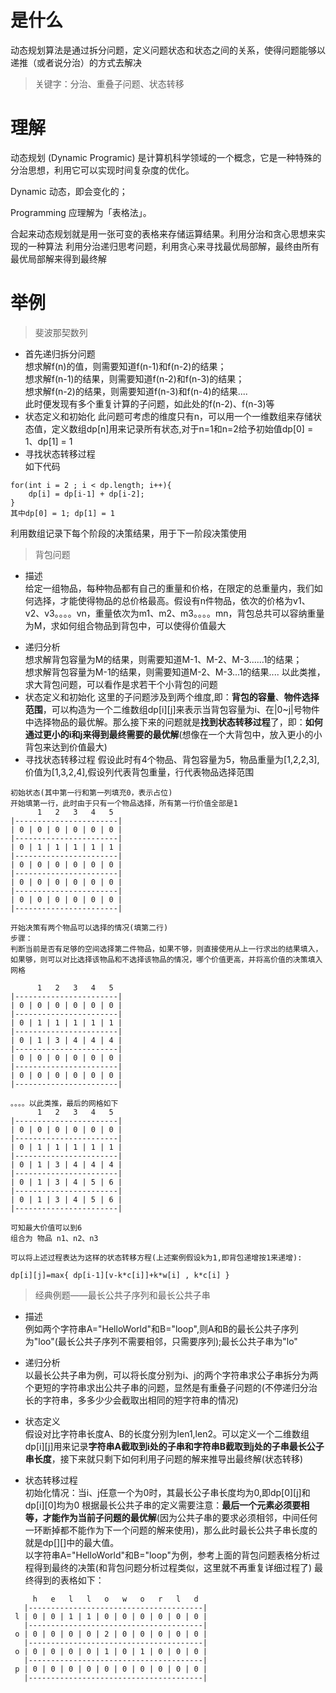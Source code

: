 # 是什么
动态规划算法是通过拆分问题，定义问题状态和状态之间的关系，使得问题能够以递推（或者说分治）的方式去解决

>关键字：分治、重叠子问题、状态转移

# 理解
动态规划 (Dynamic Programic) 是计算机科学领域的一个概念，它是一种特殊的分治思想，利用它可以实现时间复杂度的优化。

Dynamic 动态，即会变化的；

Programming 应理解为「表格法」。

合起来动态规划就是用一张可变的表格来存储运算结果。利用分治和贪心思想来实现的一种算法
利用分治递归思考问题，利用贪心来寻找最优局部解，最终由所有最优局部解来得到最终解

# 举例 
>斐波那契数列

+ 首先递归拆分问题  
想求解f(n)的值，则需要知道f(n-1)和f(n-2)的结果；  
想求解f(n-1)的结果，则需要知道f(n-2)和f(n-3)的结果；  
想求解f(n-2)的结果，则需要知道f(n-3)和f(n-4)的结果....  
此时便发现有多个重复计算的子问题，如此处的f(n-2)、f(n-3)等
+ 状态定义和初始化
此问题可考虑的维度只有n，可以用一个一维数组来存储状态值，定义数组dp[n]用来记录所有状态,对于n=1和n=2给予初始值dp[0] = 1、dp[1] = 1  
+ 寻找状态转移过程  
如下代码
```
for(int i = 2 ; i < dp.length; i++){
    dp[i] = dp[i-1] + dp[i-2];
}
其中dp[0] = 1; dp[1] = 1
```
利用数组记录下每个阶段的决策结果，用于下一阶段决策使用

>背包问题
* 描述  
给定一组物品，每种物品都有自己的重量和价格，在限定的总重量内，我们如何选择，才能使得物品的总价格最高。假设有n件物品，依次的价格为v1、v2、v3。。。。vn，重量依次为m1、m2、m3。。。。mn，背包总共可以容纳重量为M，求如何组合物品到背包中，可以使得价值最大

+ 递归分析  
想求解背包容量为M的结果，则需要知道M-1、M-2、M-3......1的结果；  
想求解背包容量为M-1的结果，则需要知道M-2、M-3...1的结果....
以此类推，求大背包问题，可以看作是求若干个小背包的问题
+ 状态定义和初始化
这里的子问题涉及到两个维度,即：**背包的容量**、**物件选择范围**，可以构造为一个二维数组dp[i][j]来表示当背包容量为i、在|0~j|号物件中选择物品的最优解。那么接下来的问题就是**找到状态转移过程**了，即：**如何通过更小的i和j来得到最终需要的最优解**(想像在一个大背包中，放入更小的小背包来达到价值最大)
+ 寻找状态转移过程
假设此时有4个物品、背包容量为5，物品重量为[1,2,2,3],价值为[1,3,2,4],假设列代表背包重量，行代表物品选择范围
```
初始状态(其中第一行和第一列填充0，表示占位)
开始填第一行，此时由于只有一个物品选择，所有第一行价值全部是1
      1   2   3   4   5
|-----------------------|
| 0 | 0 | 0 | 0 | 0 | 0 |
|-----------------------|
| 0 | 1 | 1 | 1 | 1 | 1 |
|-----------------------|
| 0 | 0 | 0 | 0 | 0 | 0 |
|-----------------------|
| 0 | 0 | 0 | 0 | 0 | 0 |
|-----------------------|
| 0 | 0 | 0 | 0 | 0 | 0 |
|-----------------------|

开始决策有两个物品可以选择的情况(填第二行)
步骤：
判断当前是否有足够的空间选择第二件物品，如果不够，则直接使用从上一行求出的结果填入，如果够，则可以对比选择该物品和不选择该物品的情况，哪个价值更高，并将高价值的决策填入网格

      1   2   3   4   5
|-----------------------|
| 0 | 0 | 0 | 0 | 0 | 0 |
|-----------------------|
| 0 | 1 | 1 | 1 | 1 | 1 |
|-----------------------|
| 0 | 1 | 3 | 4 | 4 | 4 |
|-----------------------|
| 0 | 0 | 0 | 0 | 0 | 0 |
|-----------------------|
| 0 | 0 | 0 | 0 | 0 | 0 |
|-----------------------|

。。。。以此类推，最后的网格如下
      1   2   3   4   5
|-----------------------|
| 0 | 0 | 0 | 0 | 0 | 0 |
|-----------------------|
| 0 | 1 | 1 | 1 | 1 | 1 |
|-----------------------|
| 0 | 1 | 3 | 4 | 4 | 4 |
|-----------------------|
| 0 | 1 | 3 | 4 | 5 | 6 |
|-----------------------|
| 0 | 1 | 3 | 4 | 5 | 6 |
|-----------------------|

可知最大价值可以到6
组合为 物品 n1、n2、n3

可以将上述过程表达为这样的状态转移方程(上述案例假设k为1,即背包递增按1来递增):

dp[i][j]=max{ dp[i-1][v-k*c[i]]+k*w[i] , k*c[i] }
```

>经典例题——最长公共子序列和最长公共子串
+ 描述  
例如两个字符串A="HelloWorld"和B="loop",则A和B的最长公共子序列为"loo"(最长公共子序列不需要相邻，只需要序列);最长公共子串为"lo"

+ 递归分析  
以最长公共子串为例，可以将长度分别为i、j的两个字符串求公子串拆分为两个更短的字符串求出公共子串的问题，显然是有重叠子问题的(不停递归分治长的字符串，多多少少会截取出相同的短字符串的情况)

+ 状态定义  
假设对比字符串长度A、B的长度分别为len1,len2。可以定义一个二维数组dp[i][j]用来记录**字符串A截取到i处的子串和字符串B截取到j处的子串最长公子串长度**，接下来就只剩下如何利用子问题的解来推导出最终解(状态转移)

+ 状态转移过程  
初始化情况：当i、j任意一个为0时，其最长公子串长度均为0,即dp[0][j]和dp[i][0]均为0
根据最长公共子串的定义需要注意：**最后一个元素必须要相等，才能作为当前子问题的最优解**(因为公共子串的要求必须相邻，中间任何一环断掉都不能作为下一个问题的解来使用)，那么此时最长公共子串长度的就是dp[][]中的最大值。  
以字符串A="HelloWorld"和B="loop"为例，参考上面的背包问题表格分析过程得到最终的决策(和背包问题分析过程类似，这里就不再重复详细过程了)
最终得到的表格如下：
```
     h   e   l   l   o   w   o   r   l   d
   |---------------------------------------|
 l | 0 | 0 | 1 | 1 | 0 | 0 | 0 | 0 | 0 | 0 |
   |---------------------------------------|
 o | 0 | 0 | 0 | 0 | 2 | 0 | 0 | 0 | 0 | 0 |
   |---------------------------------------|
 o | 0 | 0 | 0 | 0 | 1 | 0 | 1 | 0 | 0 | 0 |
   |---------------------------------------|
 p | 0 | 0 | 0 | 0 | 0 | 0 | 0 | 0 | 0 | 0 |
   |---------------------------------------|
```
